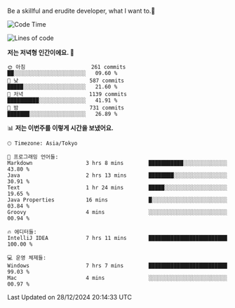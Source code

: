 Be a skillful and erudite developer, what I want to.👶

<!--START_SECTION:waka-->
![Code Time](http://img.shields.io/badge/Code%20Time-1%2C487%20hrs%2012%20mins-blue)

![Lines of code](https://img.shields.io/badge/%EC%A0%80%EB%8A%94%20%EC%97%AC%ED%83%9C%EA%B9%8C%EC%A7%80%20-918.3%20thousand%20%EC%A4%84%EC%9D%98%20%EC%BD%94%EB%93%9C%EB%A5%BC%20%EC%9E%91%EC%84%B1%ED%96%88%EC%96%B4%EC%9A%94.-blue)

**저는 저녁형 인간이에요. 🦉** 

```text
🌞 아침                     261 commits         ██░░░░░░░░░░░░░░░░░░░░░░░   09.60 % 
🌆 낮　                     587 commits         █████░░░░░░░░░░░░░░░░░░░░   21.60 % 
🌃 저녁                     1139 commits        ██████████░░░░░░░░░░░░░░░   41.91 % 
🌙 밤　                     731 commits         ███████░░░░░░░░░░░░░░░░░░   26.89 % 
```


📊 **저는 이번주를 이렇게 시간을 보냈어요.** 

```text
🕑︎ Timezone: Asia/Tokyo

💬 프로그래밍 언어들: 
Markdown                 3 hrs 8 mins        ███████████░░░░░░░░░░░░░░   43.80 % 
Java                     2 hrs 13 mins       ████████░░░░░░░░░░░░░░░░░   30.91 % 
Text                     1 hr 24 mins        █████░░░░░░░░░░░░░░░░░░░░   19.65 % 
Java Properties          16 mins             █░░░░░░░░░░░░░░░░░░░░░░░░   03.84 % 
Groovy                   4 mins              ░░░░░░░░░░░░░░░░░░░░░░░░░   00.94 % 

🔥 에디터들: 
IntelliJ IDEA            7 hrs 11 mins       █████████████████████████   100.00 % 

💻 운영 체제들: 
Windows                  7 hrs 7 mins        █████████████████████████   99.03 % 
Mac                      4 mins              ░░░░░░░░░░░░░░░░░░░░░░░░░   00.97 % 
```


 Last Updated on 28/12/2024 20:14:33 UTC
<!--END_SECTION:waka-->
